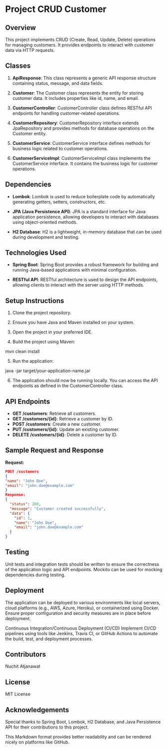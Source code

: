 # Project CRUD Customer

## Overview
This project implements CRUD (Create, Read, Update, Delete) operations for managing customers. It provides endpoints to interact with customer data via HTTP requests.

## Classes

1. **ApiResponse**: This class represents a generic API response structure containing status, message, and data fields.

2. **Customer**: The Customer class represents the entity for storing customer data. It includes properties like id, name, and email.

3. **CustomerController**: CustomerController class defines RESTful API endpoints for handling customer-related operations.

4. **CustomerRepository**: CustomerRepository interface extends JpaRepository and provides methods for database operations on the Customer entity.

5. **CustomerService**: CustomerService interface defines methods for business logic related to customer operations.

6. **CustomerServiceImpl**: CustomerServiceImpl class implements the CustomerService interface. It contains the business logic for customer operations.

## Dependencies

- **Lombok**: Lombok is used to reduce boilerplate code by automatically generating getters, setters, constructors, etc.
  
- **JPA (Java Persistence API)**: JPA is a standard interface for Java application persistence, allowing developers to interact with databases using object-oriented methods.

- **H2 Database**: H2 is a lightweight, in-memory database that can be used during development and testing.

## Technologies Used

- **Spring Boot**: Spring Boot provides a robust framework for building and running Java-based applications with minimal configuration.

- **RESTful API**: RESTful architecture is used to design the API endpoints, allowing clients to interact with the server using HTTP methods.

## Setup Instructions

1. Clone the project repository.
   
2. Ensure you have Java and Maven installed on your system.

3. Open the project in your preferred IDE.

4. Build the project using Maven:

mvn clean install

5. Run the application:

java -jar target/your-application-name.jar

6. The application should now be running locally. You can access the API endpoints as defined in the CustomerController class.

## API Endpoints

- **GET /customers**: Retrieve all customers.
- **GET /customers/{id}**: Retrieve a customer by ID.
- **POST /customers**: Create a new customer.
- **PUT /customers/{id}**: Update an existing customer.
- **DELETE /customers/{id}**: Delete a customer by ID.

## Sample Request and Response

**Request:**
```json
POST /customers
{
"name": "John Doe",
"email": "john.doe@example.com"
}
Response:
{
  "status": 200,
  "message": "Customer created successfully",
  "data": {
    "id": 1,
    "name": "John Doe",
    "email": "john.doe@example.com"
  }
}
```

## Testing
Unit tests and integration tests should be written to ensure the correctness of the application logic and API endpoints. Mockito can be used for mocking dependencies during testing.

## Deployment
The application can be deployed to various environments like local servers, cloud platforms (e.g., AWS, Azure, Heroku), or containerized using Docker. Ensure proper configuration and security measures are in place before deployment.

Continuous Integration/Continuous Deployment (CI/CD)
Implement CI/CD pipelines using tools like Jenkins, Travis CI, or GitHub Actions to automate the build, test, and deployment processes.

## Contributors
Nuchit Atjanawat

## License
MIT License

## Acknowledgements
Special thanks to Spring Boot, Lombok, H2 Database, and Java Persistence API for their contributions to this project.

This Markdown format provides better readability and can be rendered nicely on platforms like GitHub.


